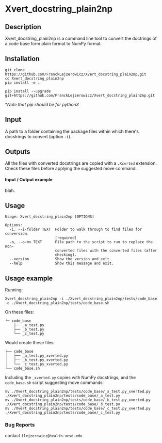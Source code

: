 # Xvert_docstring_plain2np

## Description

Xvert_docstring_plain2np is a command line tool to convert the doctrings of a code base form plain format to
NumPy format.
    

## Installation

```
git clone https://github.com/FranckLejzerowicz/Xvert_docstring_plain2np.git
cd Xvert_docstring_plain2np
pip install -e .
```

```
pip install --upgrade git+https://github.com/FranckLejzerowicz/Xvert_docstring_plain2np.git
```

*_Note that pip should be for python3_

## Input

A path to a folder containing the package files within which there's docstrings to convert (option `-i`).
 
## Outputs

All the files with converted docstrings are copied with a `.Xcvrted` extension.
Check these files before applying the suggested move command.

#### Input / Output example

blah.


## Usage

```
Usage: Xvert_docstring_plain2np [OPTIONS]

Options:
  -i, --i-folder TEXT  Folder to walk through to find files for conversion.
                       [required]
  -o, --o-mv TEXT      File path to the script to run to replace the non-
                       converted files with the converted files (after
                       checking).
  --version            Show the version and exit.
  --help               Show this message and exit.

```

## Usage example

Running: 
```
Xvert_docstring_plain2np -i ./Xvert_docstring_plain2np/tests/code_base -o ./Xvert_docstring_plain2np/tests/code_base.sh 
```

On these files:
```
└─ code_base
    ├── _a_test.py
    ├── _b_test.py
    └── _c_test.py
```


Would create these files:
```
├── code_base
│   ├── _a_test.py_xverted.py
│   ├── _b_test.py_xverted.py
│   └── _c_test.py_xverted.py
└── code_base.sh
```

Including the `_xverted.py` copies with NumPy docstrings, and the `code_base.sh` script suggesting move commands:
```
mv ./Xvert_docstring_plain2np/tests/code_base/_a_test.py_xverted.py ./Xvert_docstring_plain2np/tests/code_base/_a_test.py
mv ./Xvert_docstring_plain2np/tests/code_base/_b_test.py_xverted.py ./Xvert_docstring_plain2np/tests/code_base/_b_test.py
mv ./Xvert_docstring_plain2np/tests/code_base/_c_test.py_xverted.py ./Xvert_docstring_plain2np/tests/code_base/_c_test.py
```

### Bug Reports

contact `flejzerowicz@health.ucsd.edu`